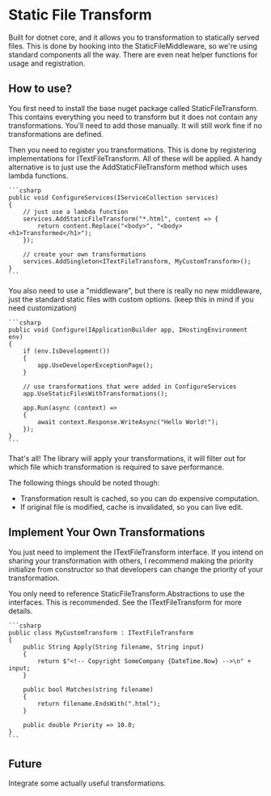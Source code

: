 

# Static File Transform

Built for dotnet core, and it allows you to transformation to statically 
served files. This is done by hooking into the StaticFileMiddleware, so we're
using standard components all the way. There are even neat helper functions for
usage and registration.


## How to use?

You first need to install the base nuget package called StaticFileTransform.
This contains everything you need to transform but it does not contain any 
transformations. You'll need to add those manually. It will still work 
fine if no transformations are defined.

Then you need to register you transformations. This is done by registering
implementations for ITextFileTransform. All of these will be applied. A handy
alternative is to just use the AddStaticFileTransform method which uses lambda
functions.

	```csharp
	public void ConfigureServices(IServiceCollection services)
    {
		// just use a lambda function
        services.AddStaticFileTransform("*.html", content => {
            return content.Replace("<body>", "<body><h1>Transformed</h1>");
        });

        // create your own transformations
        services.AddSingleton<ITextFileTransform, MyCustomTransform>();
    }
	```

You also need to use a "middleware", but there is really no new middleware, 
just the standard static files with custom options. (keep this in mind if you
need customization)

	```csharp
	public void Configure(IApplicationBuilder app, IHostingEnvironment env)
    {
        if (env.IsDevelopment())
        {
            app.UseDeveloperExceptionPage();
        }

		// use transformations that were added in ConfigureServices
        app.UseStaticFilesWithTransformations();

        app.Run(async (context) =>
        {
            await context.Response.WriteAsync("Hello World!");
        });
    }
	```

That's all! The library will apply your transformations, it will filter out
for which file which transformation is required to save performance.

The following things should be noted though:

 - Transformation result is cached, so you can do expensive computation.
 - If original file is modified, cache is invalidated, so you can live edit.


## Implement Your Own Transformations

You just need to implement the ITextFileTransform interface. If you intend on
sharing your transformation with others, I recommend making the priority
initialize from constructor so that developers can change the priority of 
your transformation.

You only need to reference StaticFileTransform.Abstractions to use the
interfaces. This is recommended. See the ITextFileTransform for more details.

	```csharp
	public class MyCustomTransform : ITextFileTransform
    {
        public String Apply(String filename, String input)
        {
            return $"<!-- Copyright SomeCompany {DateTime.Now} -->\n" + input;
        }

        public bool Matches(string filename)
        {
            return filename.EndsWith(".html");
        }

        public double Priority => 10.0;
    }
	```


## Future

Integrate some actually useful transformations.
